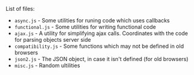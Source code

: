 List of files:

*	`async.js` - Some utilities for runing code which uses callbacks 
*	`functional.js` - Some utilities for writing functional code
*	`ajax.js` - A utility for simplifying ajax calls.  Coordinates with the
	code for parsing objects server side
*	`compatibility.js` - Some functions which may not be defined in old
	browsers
*	`json2.js` - The JSON object, in case it isn't defined (for old browsers)
*	`misc.js` - Random ultilities
